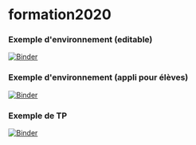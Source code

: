 # formation2020
### Exemple d'environnement (editable)
[![Binder](https://mybinder.org/badge_logo.svg)](https://mybinder.org/v2/gh/jcamponovo/formation2020/master?urlpath=apps/environnement.ipynb)

### Exemple d'environnement (appli pour élèves)
[![Binder](https://mybinder.org/badge_logo.svg)](https://mybinder.org/v2/gh/jcamponovo/formation2020/master?urlpath=voila/render/environnement.ipynb)

### Exemple de TP
[![Binder](https://mybinder.org/badge_logo.svg)](https://mybinder.org/v2/gh/jcamponovo/formation2020/master?urlpath=apps/refraction2.ipynb)

